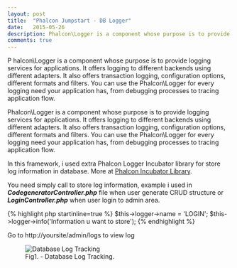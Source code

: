 ```yaml
---
layout: post
title:  "Phalcon Jumpstart - DB Logger"
date:   2015-05-26
description: Phalcon\Logger is a component whose purpose is to provide logging services for applications. It offers logging to different backends using different adapters. It also offers transaction logging, configuration options, different formats and filters. You can use the Phalcon\Logger for every logging need your application has, from debugging processes to tracing application flow.
comments: true
---
```


<p class="intro">
    <span class="dropcap">P</span>
    halcon\Logger is a component whose purpose is to provide logging services for applications. It offers logging to different backends using different adapters. It also offers transaction logging, configuration options, different formats and filters. You can use the Phalcon\Logger for every logging need your application has, from debugging processes to tracing application flow.
</p>

Phalcon\Logger is a component whose purpose is to provide logging services for applications. It offers logging to different backends using different adapters. It also offers transaction logging, configuration options, different formats and filters. You can use the Phalcon\Logger for every logging need your application has, from debugging processes to tracing application flow.

In this framework, i used extra Phalcon Logger Incubator library for store log information in database.
More at [Phalcon Incubator Library](https://github.com/phalcon/incubator).

You need simply call to store log information, example i used in ***CodegeneratorController.php*** file when user generate CRUD structure or ***LoginController.php*** when user login to admin area.

{% highlight php startinline=true %}
$this->logger->name = 'LOGIN';
$this->logger->info('Information u want to store');
{% endhighlight %}

Go to http://yoursite/admin/logs to view log

<figure>
    <img src="{{ '/uploads/pj/db-log-tracking.png' | prepend: site.baseurl }}" alt="Database Log Tracking">
    <figcaption>Fig1. - Database Log Tracking.</figcaption>
</figure>

